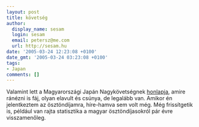 ```yaml
---
layout: post
title: követség
author:
  display_name: sesam
  login: sesam
  email: petersz@me.com
  url: http://sesam.hu
date: '2005-03-24 12:23:08 +0100'
date_gmt: '2005-03-24 03:23:08 +0100'
tags:
- Japan
comments: []
---
```


Valamint lett a Magyarországi Japán Nagykövetségnek [honlapja](http://www.hu.emb-japan.go.jp/hun/index_hu.htm), amire ránézni is fáj, olyan elavult és csúnya, de legalább van. Amikor én jelentkeztem az ösztöndíjamra, híre-hamva sem volt még. Még frissítgetik is, például van rajta statisztika a magyar ösztöndíjasokról pár évre visszamenőleg.
